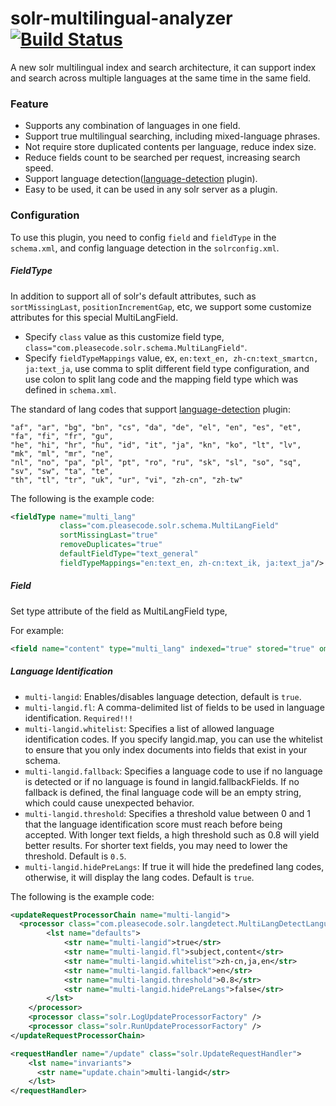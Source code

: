 solr-multilingual-analyzer[![Build Status](https://api.travis-ci.org/smalldirector/solr-multilingual-analyzer.svg)](https://travis-ci.org/smalldirector/solr-multilingual-analyzer)
============================

A new solr multilingual index and search architecture, it can support index and search across multiple languages at the same time in the same field.

### Feature

* Supports any combination of languages in one field.
* Support true multilingual searching, including mixed-language phrases.
* Not require store duplicated contents per language, reduce index size.
* Reduce fields count to be searched per request, increasing search speed.
* Support language detection([language-detection](https://code.google.com/p/language-detection/) plugin).
* Easy to be used, it can be used in any solr server as a plugin.

### Configuration
To use this plugin, you need to config ```field``` and ```fieldType``` in the ```schema.xml```, and config language detection in the ```solrconfig.xml```.

##### FieldType

In addition to support all of solr's default attributes, such as ```sortMissingLast```, ```positionIncrementGap```, etc,
we support some customize attributes for this special MultiLangField.

* Specify ```class``` value as this customize field type, ```class="com.pleasecode.solr.schema.MultiLangField"```.
* Specify ```fieldTypeMappings``` value, ex, ```en:text_en, zh-cn:text_smartcn, ja:text_ja```, use comma to split different field type configuration,
and use colon to split lang code and the mapping field type which was defined in ```schema.xml```.

The standard of lang codes that support [language-detection](https://code.google.com/p/language-detection/) plugin:

```
"af", "ar", "bg", "bn", "cs", "da", "de", "el", "en", "es", "et", "fa", "fi", "fr", "gu",
"he", "hi", "hr", "hu", "id", "it", "ja", "kn", "ko", "lt", "lv", "mk", "ml", "mr", "ne",
"nl", "no", "pa", "pl", "pt", "ro", "ru", "sk", "sl", "so", "sq", "sv", "sw", "ta", "te",
"th", "tl", "tr", "uk", "ur", "vi", "zh-cn", "zh-tw"
```

The following is the example code:

```xml
<fieldType name="multi_lang"
           class="com.pleasecode.solr.schema.MultiLangField"
           sortMissingLast="true"
           removeDuplicates="true"
           defaultFieldType="text_general"
           fieldTypeMappings="en:text_en, zh-cn:text_ik, ja:text_ja"/>
```

##### Field

Set type attribute of the field as MultiLangField type,

For example:

```xml
<field name="content" type="multi_lang" indexed="true" stored="true" omitNorms="true"/>
```

##### Language Identification

* ```multi-langid```: Enables/disables language detection, default is ```true```.
* ```multi-langid.fl```: A comma-delimited list of fields to be used in language identification. ```Required!!!```
* ```multi-langid.whitelist```: Specifies a list of allowed language identification codes.
If you specify langid.map, you can use the whitelist to ensure that you only index documents into fields that exist in your schema.
* ```multi-langid.fallback```: Specifies a language code to use if no language is detected or if no language is found in langid.fallbackFields.
If no fallback is defined, the final language code will be an empty string, which could cause unexpected behavior.
* ```multi-langid.threshold```: Specifies a threshold value between 0 and 1 that the language identification score must reach before being accepted.
With longer text fields, a high threshold such as 0.8 will yield better results. For shorter text fields, you may need to lower the threshold. Default is ```0.5```.
* ```multi-langid.hidePreLangs```: If true it will hide the predefined lang codes, otherwise, it will display the lang codes. Default is ```true```.

The following is the example code:

```xml
<updateRequestProcessorChain name="multi-langid">
  <processor class="com.pleasecode.solr.langdetect.MultiLangDetectLanguageIdentifierUpdateProcessorFactory">
        <lst name="defaults">
            <str name="multi-langid">true</str>
            <str name="multi-langid.fl">subject,content</str>
            <str name="multi-langid.whitelist">zh-cn,ja,en</str>
            <str name="multi-langid.fallback">en</str>
            <str name="multi-langid.threshold">0.8</str>
            <str name="multi-langid.hidePreLangs">false</str>
        </lst>
    </processor>
    <processor class="solr.LogUpdateProcessorFactory" />
    <processor class="solr.RunUpdateProcessorFactory" />
</updateRequestProcessorChain>

<requestHandler name="/update" class="solr.UpdateRequestHandler">
    <lst name="invariants">
      <str name="update.chain">multi-langid</str>
    </lst>
</requestHandler>
```
